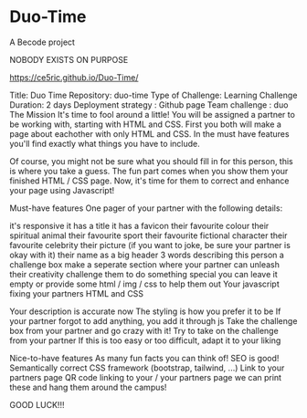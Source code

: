 # Duo-Time

A Becode project

NOBODY EXISTS ON PURPOSE

https://ce5ric.github.io/Duo-Time/

Title: Duo Time
Repository: duo-time
Type of Challenge: Learning Challenge
Duration: 2 days
Deployment strategy :
Github page
Team challenge : duo
The Mission
It's time to fool around a little! You will be assigned a partner to be working with, starting with HTML and CSS. First you both will make a page about eachother with only HTML and CSS. In the must have features you'll find exactly what things you have to include.

Of course, you might not be sure what you should fill in for this person, this is where you take a guess. The fun part comes when you show them your finished HTML / CSS page. Now, it's time for them to correct and enhance your page using Javascript!

Must-have features
One pager of your partner with the following details:

it's responsive
it has a title
it has a favicon
their favourite colour
their spiritual animal
their favourite sport
their favourite fictional character
their favourite celebrity
their picture (if you want to joke, be sure your partner is okay with it)
their name as a big header
3 words describing this person
a challenge box
make a seperate section where your partner can unleash their creativity
challenge them to do something special
you can leave it empty or provide some html / img / css to help them out
Your javascript fixing your partners HTML and CSS

Your description is accurate now
The styling is how you prefer it to be
If your partner forgot to add anything, you add it through js
Take the challenge box from your partner and go crazy with it!
Try to take on the challenge from your partner
If this is too easy or too difficult, adapt it to your liking

Nice-to-have features
As many fun facts you can think of!
SEO is good!
Semantically correct
CSS framework (bootstrap, tailwind, ...)
Link to your partners page
QR code linking to your / your partners page
we can print these and hang them around the campus!

GOOD LUCK!!!
